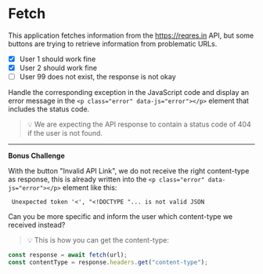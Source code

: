  # Fetch

This application fetches information from the https://reqres.in API, but some buttons are trying to retrieve information from problematic URLs.

- [x] User 1 should work fine
- [x] User 2 should work fine
- [ ] User 99 does not exist, the response is not okay

Handle the corresponding exception in the JavaScript code and display an error message in the `<p class="error" data-js="error"></p>` element that includes the status code. 

> 💡 We are expecting the API response to contain a status code of 404 if the user is not found.

---

**Bonus Challenge**

With the button "Invalid API Link", we do not receive the right content-type as response, this is already written into the `<p class="error" data-js="error"></p>` element like this:

```code
 Unexpected token '<', "<!DOCTYPE "... is not valid JSON
 ```

Can you be more specific and inform the user which content-type we received instead?

> 💡 This is how you can get the content-type:

```js
const response = await fetch(url);
const contentType = response.headers.get("content-type");
```